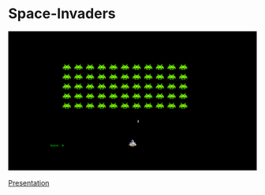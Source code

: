 # Space-Invaders

![screenshot](https://github.com/FabianGabor/Space-Invaders/blob/master/SpaceInvadersScreenshot.PNG?raw=true)

[Presentation](https://docs.google.com/presentation/d/1z_bpgguKjU7BDEj5ia4RHIhO8Hii5q_BmwMWOSCRpak/edit?usp=sharing)
